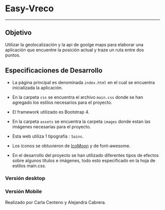 # Easy-Vreco
---
## Objetivo

Utilizar la geolocalización y la api de goolge maps para elaborar una aplicación que encuentre la posición actual y traze un ruta entre dos puntos.



## Especificaciones de Desarrollo

* La página principal es denominada `index.html` en el cual se encuentra inicializada la aplicación.

* En la carpeta `css` se encuentra el archivo `main.css` donde se han agregado los  estilos necesarios para el proyecto.

* El framework utilizado es Bootstrap 4.

* En la carpeta `assets` se encuentra la carpeta `images` donde estan las imágenes necesarias para el proyecto.

* Esta web utiliza 1 tipografía :   `Sains`.


* Los íconos se obtuvieron de  [IcoMoon](https://icomoon.io/app/) y de font-awesome.

* En el desarrollo del proyecto se han utilizado diferentes tipos de efectos sobre algunos títulos e imágenes, todo esto especificado en la hoja de estilos main.css.


### Versión desktop



### Versión Mobile




Realizado por Carla Centeno y Alejandra Cabrera.